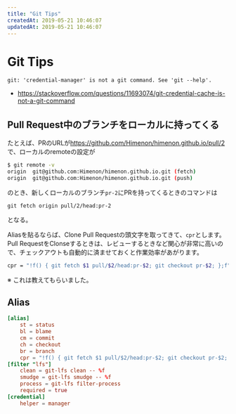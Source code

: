```yaml
---
title: "Git Tips"
createdAt: 2019-05-21 10:46:07
updatedAt: 2019-05-21 10:46:07
---
```


# Git Tips


```
git: 'credential-manager' is not a git command. See 'git --help'.
```

- <https://stackoverflow.com/questions/11693074/git-credential-cache-is-not-a-git-command>


## Pull Request中のブランチをローカルに持ってくる

たとえば、PRのURLが<https://github.com/Himenon/himenon.github.io/pull/2>で、ローカルのremoteの設定が

```bash
$ git remote -v
origin  git@github.com:Himenon/himenon.github.io.git (fetch)
origin  git@github.com:Himenon/himenon.github.io.git (push)
```

のとき、新しくローカルのブランチ`pr-2`にPRを持ってくるときのコマンドは

```
git fetch origin pull/2/head:pr-2
```

となる。

Aliasを貼るならば、Clone Pull Requestの頭文字を取ってきて、`cpr`とします。Pull RequestをClonseするときは、レビューするときなど関心が非常に高いので、チェックアウトも自動的に済ませておくと作業効率があがります。

```sh
cpr = "!f() { git fetch $1 pull/$2/head:pr-$2; git checkout pr-$2; };f"
```

※ これは教えてもらいました。

## Alias

```conf
[alias]
	st = status
	bl = blame
	cm = commit
	ch = checkout
	br = branch
	cpr = "!f() { git fetch $1 pull/$2/head:pr-$2; git checkout pr-$2; };f"
[filter "lfs"]
	clean = git-lfs clean -- %f
	smudge = git-lfs smudge -- %f
	process = git-lfs filter-process
	required = true
[credential]
	helper = manager
```
